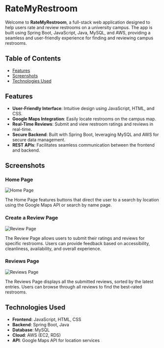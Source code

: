 # RateMyRestroom

Welcome to **RateMyRestroom**, a full-stack web application designed to help users rate and review restrooms on a university campus. The app is built using Spring Boot, JavaScript, Java, MySQL, and AWS, providing a seamless and user-friendly experience for finding and reviewing campus restrooms.

## Table of Contents
- [Features](#features)
- [Screenshots](#screenshots)
- [Technologies Used](#technologies-used)

## Features

- **User-Friendly Interface**: Intuitive design using JavaScript, HTML, and CSS.
- **Google Maps Integration**: Easily locate restrooms on the campus map.
- **Real-Time Reviews**: Submit and view restroom ratings and reviews in real-time.
- **Secure Backend**: Built with Spring Boot, leveraging MySQL and AWS for secure data management.
- **REST APIs**: Facilitates seamless communication between the frontend and backend.

## Screenshots

### Home Page
![Home Page](https://github.com/user-attachments/assets/c293c2ed-149c-4c81-93c5-09870a710d60)

The Home Page features buttons that direct the user to a search by location using the Google Maps API or search by name page.

### Create a Review Page
![Review Page](https://github.com/user-attachments/assets/687935ad-1b7e-48d9-b0ec-2f5ec2791acd)

The Review Page allows users to submit their ratings and reviews for specific restrooms. Users can provide feedback based on accessibility, cleanliness, availability, and overall experience.

### Reviews Page
![Reviews Page](https://github.com/user-attachments/assets/6e962c19-467a-4aec-b2fe-7b1ca6ee19df)

The Reviews Page displays all the submitted reviews, sorted by the latest entries. Users can browse through all reviews to find the best-rated restrooms.

## Technologies Used

- **Frontend**: JavaScript, HTML, CSS
- **Backend**: Spring Boot, Java
- **Database**: MySQL
- **Cloud**: AWS (EC2, RDS)
- **API**: Google Maps API for location services
